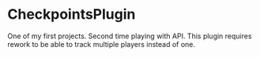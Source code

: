 # CheckpointsPlugin
One of my first projects. Second time playing with API. This plugin requires rework to be able to track multiple players instead of one.
